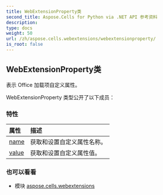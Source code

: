 ```yaml
---
title: WebExtensionProperty类
second_title: Aspose.Cells for Python via .NET API 参考资料
description:
type: docs
weight: 50
url: /zh/aspose.cells.webextensions/webextensionproperty/
is_root: false
---
```

## WebExtensionProperty类
表示 Office 加载项自定义属性。



WebExtensionProperty 类型公开了以下成员：

### 特性
|属性|描述|
| :- | :- |
| [name](/cells/python-net/zh/aspose.cells.webextensions/webextensionproperty/name) |获取和设置自定义属性名称。|
| [value](/cells/python-net/zh/aspose.cells.webextensions/webextensionproperty/value) |获取和设置自定义属性值。|



### 也可以看看
* 模块 [aspose.cells.webextensions](..)
